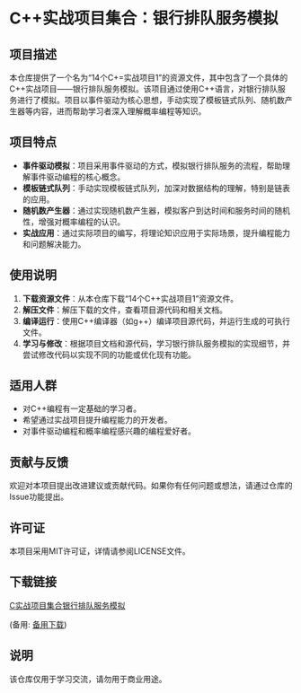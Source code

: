 # C++实战项目集合：银行排队服务模拟

## 项目描述

本仓库提供了一个名为“14个C+=实战项目1”的资源文件，其中包含了一个具体的C++实战项目——银行排队服务模拟。该项目通过使用C++语言，对银行排队服务进行了模拟。项目以事件驱动为核心思想，手动实现了模板链式队列、随机数产生器等内容，进而帮助学习者深入理解概率编程等知识。

## 项目特点

- **事件驱动模拟**：项目采用事件驱动的方式，模拟银行排队服务的流程，帮助理解事件驱动编程的核心概念。
- **模板链式队列**：手动实现模板链式队列，加深对数据结构的理解，特别是链表的应用。
- **随机数产生器**：通过实现随机数产生器，模拟客户到达时间和服务时间的随机性，增强对概率编程的认识。
- **实战应用**：通过实际项目的编写，将理论知识应用于实际场景，提升编程能力和问题解决能力。

## 使用说明

1. **下载资源文件**：从本仓库下载“14个C++实战项目1”资源文件。
2. **解压文件**：解压下载的文件，查看项目源代码和相关文档。
3. **编译运行**：使用C++编译器（如g++）编译项目源代码，并运行生成的可执行文件。
4. **学习与修改**：根据项目文档和源代码，学习银行排队服务模拟的实现细节，并尝试修改代码以实现不同的功能或优化现有功能。

## 适用人群

- 对C++编程有一定基础的学习者。
- 希望通过实战项目提升编程能力的开发者。
- 对事件驱动编程和概率编程感兴趣的编程爱好者。

## 贡献与反馈

欢迎对本项目提出改进建议或贡献代码。如果你有任何问题或想法，请通过仓库的Issue功能提出。

## 许可证

本项目采用MIT许可证，详情请参阅LICENSE文件。

## 下载链接
[C实战项目集合银行排队服务模拟](https://pan.quark.cn/s/ee47768f63d1) 

(备用: [备用下载](https://pan.baidu.com/s/11VW3p1ksRdjpfNuvEO8FwQ?pwd=1234))

## 说明

该仓库仅用于学习交流，请勿用于商业用途。

